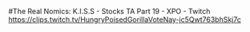 #The Real Nomics: K.I.S.S - Stocks TA Part 19 - XPO - Twitch
https://clips.twitch.tv/HungryPoisedGorillaVoteNay-jc5Qwt763bhSkj7c

